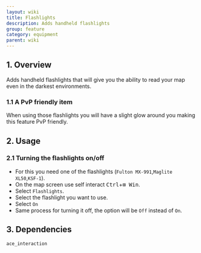```yaml
---
layout: wiki
title: Flashlights
description: Adds handheld flashlights
group: feature
category: equipment
parent: wiki
---
```


## 1. Overview
Adds handheld flashlights that will give you the ability to read your map even in the darkest environments.

### 1.1 A PvP friendly item
When using those flashlights you will have a slight glow around you making this feature PvP friendly.

## 2. Usage

### 2.1 Turning the flashlights on/off
- For this you need one of the flashlights (`Fulton MX-991`,`Maglite XL50`,`KSF-1`).
- On the map screen use self interact <kbd>Ctrl</kbd>+<kbd>⊞&nbsp;Win</kbd>.
- Select `Flashlights`.
- Select the flashlight you want to use.
- Select `On`
- Same process for turning it off, the option will be `Off` instead of `On`.

## 3. Dependencies

`ace_interaction`
